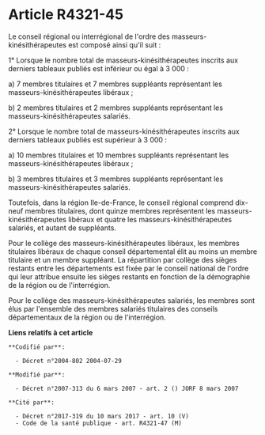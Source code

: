 # Article R4321-45

Le conseil régional ou interrégional de l'ordre des masseurs-kinésithérapeutes est composé ainsi qu'il suit :

1° Lorsque le nombre total de masseurs-kinésithérapeutes inscrits aux derniers tableaux publiés est inférieur ou égal à 3
000 :

a) 7 membres titulaires et 7 membres suppléants représentant les masseurs-kinésithérapeutes libéraux ;

b) 2 membres titulaires et 2 membres suppléants représentant les masseurs-kinésithérapeutes salariés.

2° Lorsque le nombre total de masseurs-kinésithérapeutes inscrits aux derniers tableaux publiés est supérieur à 3 000 :

a) 10 membres titulaires et 10 membres suppléants représentant les masseurs-kinésithérapeutes libéraux ;

b) 3 membres titulaires et 3 membres suppléants représentant les masseurs-kinésithérapeutes salariés.

Toutefois, dans la région Ile-de-France, le conseil régional comprend dix-neuf membres titulaires, dont quinze membres
représentent les masseurs-kinésithérapeutes libéraux et quatre les masseurs-kinésithérapeutes salariés, et autant de
suppléants.

Pour le collège des masseurs-kinésithérapeutes libéraux, les membres titulaires libéraux de chaque conseil départemental élit
au moins un membre titulaire et un membre suppléant. La répartition par collège des sièges restants entre les départements
est fixée par le conseil national de l'ordre qui leur attribue ensuite les sièges restants en fonction de la démographie de
la région ou de l'interrégion.

Pour le collège des masseurs-kinésithérapeutes salariés, les membres sont élus par l'ensemble des membres salariés titulaires
des conseils départementaux de la région ou de l'interrégion.

**Liens relatifs à cet article**

	**Codifié par**:

	  - Décret n°2004-802 2004-07-29

	**Modifié par**:

	  - Décret n°2007-313 du 6 mars 2007 - art. 2 () JORF 8 mars 2007

	**Cité par**:

	  - Décret n°2017-319 du 10 mars 2017 - art. 10 (V)
	  - Code de la santé publique - art. R4321-47 (M)
